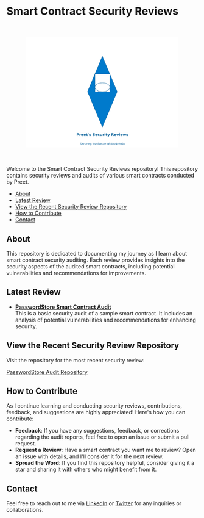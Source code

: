 # Smart Contract Security Reviews

<br/>
<p align="center">
<img src="./Preet-Audit-Logo.png" width="400" alt="Security Reviews">
</p>
<br/>

Welcome to the Smart Contract Security Reviews repository! This repository contains security reviews and audits of various smart contracts conducted by Preet.

- [About](#about)
- [Latest Review](#latest-review)
- [View the Recent Security Review Repository](#view-the-recent-security-review-repository)
- [How to Contribute](#how-to-contribute)
- [Contact](#contact)

## About

This repository is dedicated to documenting my journey as I learn about smart contract security auditing. Each review provides insights into the security aspects of the audited smart contracts, including potential vulnerabilities and recommendations for improvements.

## Latest Review

- **[PasswordStore Smart Contract Audit](./PasswordStore-Security-Review.pdf)**  
  This is a basic security audit of a sample smart contract. It includes an analysis of potential vulnerabilities and recommendations for enhancing security.

## View the Recent Security Review Repository

Visit the repository for the most recent security review:

[PasswordStore Audit Repository](https://github.com/preetsinghmakkar/cyfrin-passwordStore-audit/tree/passwordstore-audit)

## How to Contribute

As I continue learning and conducting security reviews, contributions, feedback, and suggestions are highly appreciated! Here's how you can contribute:

- **Feedback**: If you have any suggestions, feedback, or corrections regarding the audit reports, feel free to open an issue or submit a pull request.
- **Request a Review**: Have a smart contract you want me to review? Open an issue with details, and I'll consider it for the next review.
- **Spread the Word**: If you find this repository helpful, consider giving it a star and sharing it with others who might benefit from it.

## Contact

Feel free to reach out to me via [LinkedIn](https://www.linkedin.com/in/preet-singh-a65967302/) or [Twitter](https://twitter.com/Preet132319) for any inquiries or collaborations.
